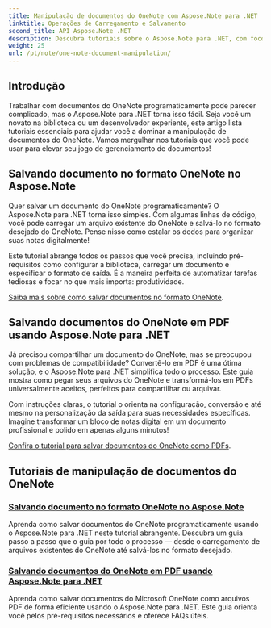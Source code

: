 ```yaml
---
title: Manipulação de documentos do OneNote com Aspose.Note para .NET
linktitle: Operações de Carregamento e Salvamento
second_title: API Aspose.Note .NET
description: Descubra tutoriais sobre o Aspose.Note para .NET, com foco na criação, salvamento e conversão de documentos do OneNote com exemplos práticos e fáceis de seguir, além de perguntas frequentes.
weight: 25
url: /pt/note/one-note-document-manipulation/
---
```

## Introdução

Trabalhar com documentos do OneNote programaticamente pode parecer complicado, mas o Aspose.Note para .NET torna isso fácil. Seja você um novato na biblioteca ou um desenvolvedor experiente, este artigo lista tutoriais essenciais para ajudar você a dominar a manipulação de documentos do OneNote. Vamos mergulhar nos tutoriais que você pode usar para elevar seu jogo de gerenciamento de documentos!

## Salvando documento no formato OneNote no Aspose.Note  

Quer salvar um documento do OneNote programaticamente? O Aspose.Note para .NET torna isso simples. Com algumas linhas de código, você pode carregar um arquivo existente do OneNote e salvá-lo no formato desejado do OneNote. Pense nisso como estalar os dedos para organizar suas notas digitalmente!  

Este tutorial abrange todos os passos que você precisa, incluindo pré-requisitos como configurar a biblioteca, carregar um documento e especificar o formato de saída. É a maneira perfeita de automatizar tarefas tediosas e focar no que mais importa: produtividade.  

[Saiba mais sobre como salvar documentos no formato OneNote](./saving-document-to-one-note-format/).  

## Salvando documentos do OneNote em PDF usando Aspose.Note para .NET  

Já precisou compartilhar um documento do OneNote, mas se preocupou com problemas de compatibilidade? Convertê-lo em PDF é uma ótima solução, e o Aspose.Note para .NET simplifica todo o processo. Este guia mostra como pegar seus arquivos do OneNote e transformá-los em PDFs universalmente aceitos, perfeitos para compartilhar ou arquivar.  

Com instruções claras, o tutorial o orienta na configuração, conversão e até mesmo na personalização da saída para suas necessidades específicas. Imagine transformar um bloco de notas digital em um documento profissional e polido em apenas alguns minutos!  

[Confira o tutorial para salvar documentos do OneNote como PDFs](./saving-one-note-document-pdf/).  

## Tutoriais de manipulação de documentos do OneNote
### [Salvando documento no formato OneNote no Aspose.Note](./saving-document-to-one-note-format/)
Aprenda como salvar documentos do OneNote programaticamente usando o Aspose.Note para .NET neste tutorial abrangente. Descubra um guia passo a passo que o guia por todo o processo — desde o carregamento de arquivos existentes do OneNote até salvá-los no formato desejado.
### [Salvando documentos do OneNote em PDF usando Aspose.Note para .NET](./saving-one-note-document-pdf/)
Aprenda como salvar documentos do Microsoft OneNote como arquivos PDF de forma eficiente usando o Aspose.Note para .NET. Este guia orienta você pelos pré-requisitos necessários e oferece FAQs úteis.